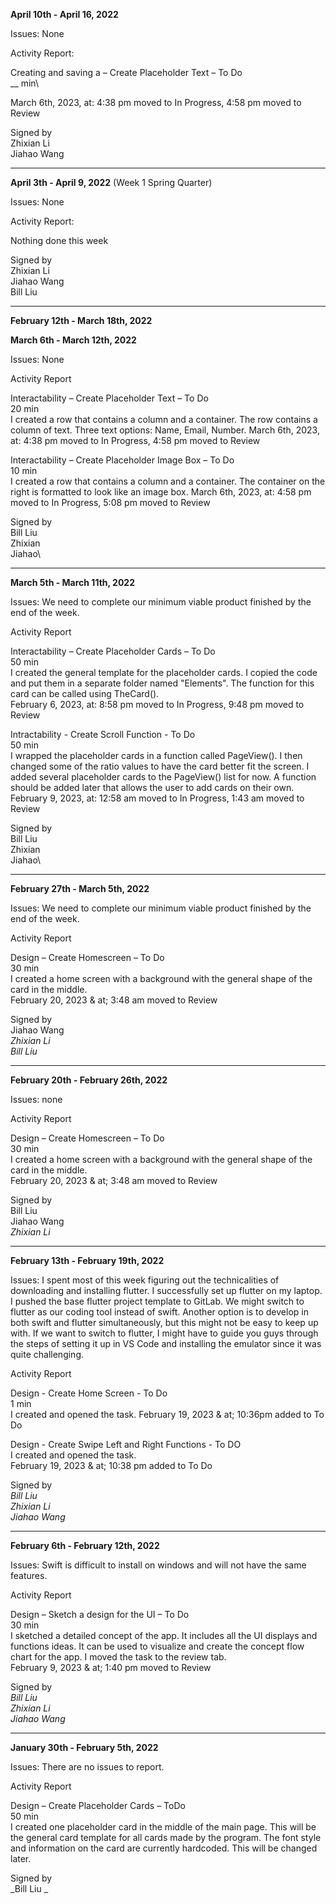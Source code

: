 **April 10th - April 16, 2022**

Issues: None

Activity Report: 

Creating and saving a – Create Placeholder Text – To Do \
__ min\

March 6th, 2023, at: 4:38 pm moved to In Progress, 4:58 pm moved to Review

Signed by \
Zhixian Li \
Jiahao Wang

---------------------------------------------------------------------------------------------------------

**April 3th - April 9, 2022** (Week 1 Spring Quarter)

Issues: None

Activity Report: 

Nothing done this week

Signed by \
Zhixian Li \
Jiahao Wang \
Bill Liu

---------------------------------------------------------------------------------------------------------

**February 12th - March 18th, 2022**

**March 6th - March 12th, 2022**

Issues: None

Activity Report 

Interactability – Create Placeholder Text – To Do \
20 min\
I created a row that contains a column and a container. The row contains a column of text. Three text options: Name, Email, Number.
March 6th, 2023, at: 4:38 pm moved to In Progress, 4:58 pm moved to Review

Interactability – Create Placeholder Image Box – To Do \
10 min\
I created a row that contains a column and a container. The container on the right is formatted to look like an image box.
March 6th, 2023, at: 4:58 pm moved to In Progress, 5:08 pm moved to Review

Signed by \
Bill Liu\
Zhixian\
Jiahao\

---------------------------------------------------------------------------------------------------------

**March 5th - March 11th, 2022**

Issues: We need to complete our minimum viable product finished by the end of the week.

Activity Report 

Interactability – Create Placeholder Cards – To Do \
50 min\
I created the general template for the placeholder cards. I copied the code and put them in a separate folder named "Elements". The function for this card can be called using TheCard(). \
February 6, 2023, at: 8:58 pm moved to In Progress, 9:48 pm moved to Review

Intractability - Create Scroll Function - To Do \
50 min\
I wrapped the placeholder cards in a function called PageView(). I then changed some of the ratio values to have the card better fit the screen. I added several placeholder cards to the PageView() list for now. A function should be added later that allows the user to add cards on their own. \
February 9, 2023, at: 12:58 am moved to In Progress, 1:43 am moved to Review


Signed by \
Bill Liu\
Zhixian\
Jiahao\

---------------------------------------------------------------------------------------------------------


**February 27th - March 5th, 2022**

Issues: We need to complete our minimum viable product finished by the end of the week.

Activity Report 

Design – Create Homescreen – To Do \
30 min \
I created a home screen with a background with the general shape of the card in the middle.\
February 20, 2023 & at; 3:48 am moved to Review

Signed by \
Jiahao Wang \
_Zhixian Li \
Bill Liu_

---------------------------------------------------------------------------------------------------------

**February 20th - February 26th, 2022**

Issues: none

Activity Report 

Design – Create Homescreen – To Do \
30 min \
I created a home screen with a background with the general shape of the card in the middle.\
February 20, 2023 & at; 3:48 am moved to Review

Signed by \
Bill Liu \
Jiahao Wang\
_Zhixian Li_

---------------------------------------------------------------------------------------------------------

**February 13th - February 19th, 2022**

Issues: I spent most of this week figuring out the technicalities of downloading and installing flutter. I successfully set up flutter on my laptop. I pushed the base flutter project template to GitLab. We might switch to flutter as our coding tool instead of swift. Another option is to develop in both swift and flutter simultaneously, but this might not be easy to keep up with. If we want to switch to flutter, I might have to guide you guys through the steps of setting it up in VS Code and installing the emulator since it was quite challenging.

Activity Report

Design - Create Home Screen - To Do \
1 min \
I created and opened the task.
February 19, 2023 & at; 10:36pm added to To Do

Design - Create Swipe Left and Right Functions - To DO \
I created and opened the task. \
February 19, 2023 & at; 10:38 pm added to To Do

Signed by \
_Bill Liu \
Zhixian Li \
Jiahao Wang_

---------------------------------------------------------------------------------------------------------

**February 6th - February 12th, 2022**

Issues: Swift is difficult to install on windows and will not have the same features.

Activity Report 

Design – Sketch a design for the UI – To Do \
30 min \
I sketched a detailed concept of the app. It includes all the UI displays and functions ideas. It can be used to visualize and create the concept flow chart for the app. I moved the task to the review tab. \
February 9, 2023 & at; 1:40 pm moved to Review

Signed by \
_Bill Liu \
Zhixian Li \
Jiahao Wang_

---------------------------------------------------------------------------------------------------------

**January 30th - February 5th, 2022**

Issues: There are no issues to report.

Activity Report 

Design – Create Placeholder Cards – ToDo \
50 min \
I created one placeholder card in the middle of the main page. This will be the general card template for all cards made by the program. The font style and information on the card are currently hardcoded. This will be changed later.

Signed by \
_Bill Liu \_